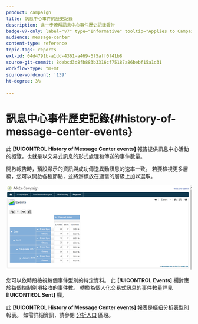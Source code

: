 ```yaml
---
product: campaign
title: 訊息中心事件的歷史記錄
description: 進一步瞭解訊息中心事件歷史記錄報告
badge-v7-only: label="v7" type="Informative" tooltip="Applies to Campaign Classic v7 only"
audience: message-center
content-type: reference
topic-tags: reports
exl-id: 04d4791b-a1dd-4361-a469-6f5aff0f41b8
source-git-commit: 8debcd3d8fb883b3316cf75187a86bebf15a1d31
workflow-type: tm+mt
source-wordcount: '139'
ht-degree: 3%

---
```


# 訊息中心事件歷史記錄{#history-of-message-center-events}



此 **[!UICONTROL History of Message Center events]** 報告提供訊息中心活動的概覽，也就是以交易式訊息的形式處理和傳送的事件數量。

開啟報告時，預設顯示的資訊與成功傳送異動訊息的速率一致。 若要檢視更多層級，您可以開啟各種節點，並將游標放在適當的層級上加以選取。

![](assets/messagecenter_reporting_001.png)

您可以依時段檢視每個事件型別的特定資料。 此 **[!UICONTROL Events]** 欄對應於每個控制例項接收的事件數。 轉換為個人化交易式訊息的事件數量詳見 **[!UICONTROL Sent]** 欄。

此 **[!UICONTROL History of Message Center events]** 報表是樞紐分析表型別報表。 如需詳細資訊，請參閱 [分析人口](../../reporting/using/about-descriptive-analysis.md) 區段。
